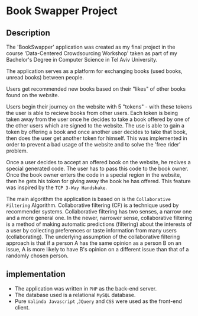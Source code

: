 # Book Swapper Project
## Description
The 'BookSwapper' application was created as my final project in the course 'Data-Centered Crowdsourcing Workshop' taken as part of my Bachelor's Degree in Computer Science in Tel Aviv University.

The application serves as a platform for exchanging books (used books, unread books) between people.

Users get recommended new books based on their "likes" of other books found on the website.

Users begin their journey on the website with 5 "tokens" - with these tokens the user is able to recieve books from other users. Each token is being taken away from the user once he decides to take a book offered by one of the other users which are signed to the website.
The use is able to gain a token by offering a book and once another user decides to take that book, then does the user get another token for himself. This was implemented in order to prevent a bad usage of the website and to solve the 'free rider' problem.

Once a user decides to accept an offered book on the website, he recives a special generated code. The user has to pass this code to the book owner. Once the book owner enters the code in a special region in the website, then he gets his token for giving away the book he has offered. This feature was inspired by the `TCP 3-Way Handshake`.

The main algorithm the application is based on is the `Collaborative Filtering` Algorithm.
Collaborative filtering (CF) is a technique used by recommender systems. Collaborative filtering has two senses, a narrow one and a more general one.
In the newer, narrower sense, collaborative filtering is a method of making automatic predictions (filtering) about the interests of a user by collecting preferences or taste information from many users (collaborating). The underlying assumption of the collaborative filtering approach is that if a person A has the same opinion as a person B on an issue, A is more likely to have B's opinion on a different issue than that of a randomly chosen person. 

## implementation
* The application was written in `PHP` as the back-end server. 
* The database used is a relational `MySQL` database.
* Pure `Valinda Javascript` ,`JQuery` and `CSS` were used as the front-end client.
